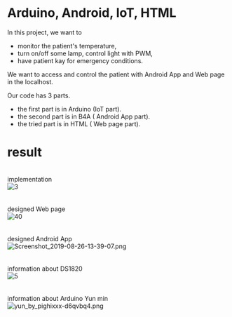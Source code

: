# Arduino, Android, IoT, HTML
In this project, we want to 

* monitor the patient's temperature,
* turn on/off some lamp, control light with PWM, 
* have patient kay for emergency conditions.

We want to access and control the patient with Android App and Web page in the localhost. 


Our code has 3 parts. 

* the first part is in Arduino (IoT part).
* the second part is in B4A ( Android App part).
* the tried part is in HTML ( Web page part).
# result
\
implementation\
![3](https://raw.githubusercontent.com/parsa-k/Iot-Arduino/main/inf%20%26%20Result/3.PNG)\
\
\
designed Web page \
![40](https://raw.githubusercontent.com/parsa-k/Iot-Arduino/main/inf%20%26%20Result/40.PNG)\
\
\
designed Android App\
![Screenshot_2019-08-26-13-39-07.png](https://raw.githubusercontent.com/parsa-k/Iot-Arduino/main/inf%20%26%20Result/Screenshot_2019-08-26-13-39-07.png)\
\
\
information about DS1820\
![5](https://raw.githubusercontent.com/parsa-k/Iot-Arduino/main/inf%20%26%20Result/5.PNG)\
\
\
information about Arduino Yun min\
![yun_by_pighixxx-d6qvbq4.png](https://raw.githubusercontent.com/parsa-k/Iot-Arduino/main/inf%20%26%20Result/yun_by_pighixxx-d6qvbq4.png)

